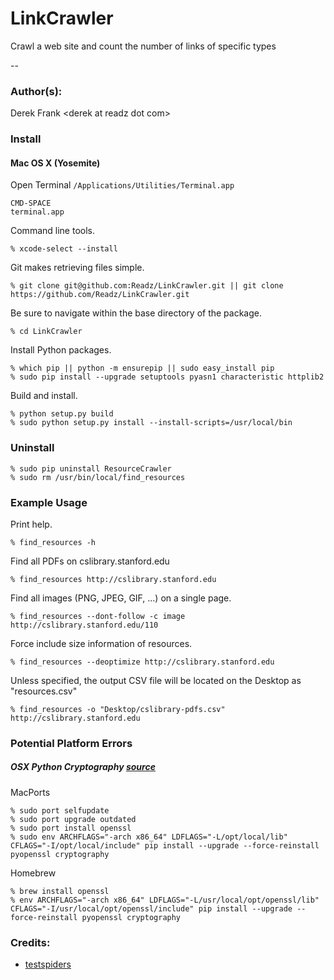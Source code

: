 # LinkCrawler
Crawl a web site and count the number of links of specific types

--
### Author(s):
Derek Frank &lt;derek at readz dot com&gt;


### Install
#### Mac OS X (Yosemite)
Open Terminal `/Applications/Utilities/Terminal.app`

    CMD-SPACE
    terminal.app

Command line tools.

    % xcode-select --install
    
Git makes retrieving files simple.

    % git clone git@github.com:Readz/LinkCrawler.git || git clone https://github.com/Readz/LinkCrawler.git

Be sure to navigate within the base directory of the package.

    % cd LinkCrawler

Install Python packages.

    % which pip || python -m ensurepip || sudo easy_install pip
    % sudo pip install --upgrade setuptools pyasn1 characteristic httplib2

Build and install.

    % python setup.py build
    % sudo python setup.py install --install-scripts=/usr/local/bin


### Uninstall

    % sudo pip uninstall ResourceCrawler
    % sudo rm /usr/bin/local/find_resources


### Example Usage
Print help.

    % find_resources -h

Find all PDFs on cslibrary.stanford.edu

    % find_resources http://cslibrary.stanford.edu

Find all images (PNG, JPEG, GIF, ...) on a single page.

    % find_resources --dont-follow -c image http://cslibrary.stanford.edu/110 

Force include size information of resources.

    % find_resources --deoptimize http://cslibrary.stanford.edu

Unless specified, the output CSV file will be located on the Desktop as "resources.csv"

    % find_resources -o "Desktop/cslibrary-pdfs.csv" http://cslibrary.stanford.edu


### Potential Platform Errors
##### OSX Python Cryptography [source](http://chriskief.com/2014/03/25/installing-cryptography-via-pip-with-macports-or-homebrew/)

MacPorts

    % sudo port selfupdate
    % sudo port upgrade outdated
    % sudo port install openssl
    % sudo env ARCHFLAGS="-arch x86_64" LDFLAGS="-L/opt/local/lib" CFLAGS="-I/opt/local/include" pip install --upgrade --force-reinstall pyopenssl cryptography

Homebrew

    % brew install openssl
    % env ARCHFLAGS="-arch x86_64" LDFLAGS="-L/usr/local/opt/openssl/lib" CFLAGS="-I/usr/local/opt/openssl/include" pip install --upgrade --force-reinstall pyopenssl cryptography


### Credits:
 * [testspiders](http://github.com/scrapinghub/testspiders)
